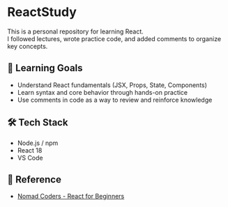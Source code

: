 # ReactStudy

This is a personal repository for learning React.  
I followed lectures, wrote practice code, and added comments to organize key concepts.

## 🎯 Learning Goals
- Understand React fundamentals (JSX, Props, State, Components)  
- Learn syntax and core behavior through hands-on practice  
- Use comments in code as a way to review and reinforce knowledge

## 🛠️ Tech Stack
- Node.js / npm  
- React 18  
- VS Code  

## 📌 Reference
- [Nomad Coders - React for Beginners](https://nomadcoders.co/react-for-beginners)

